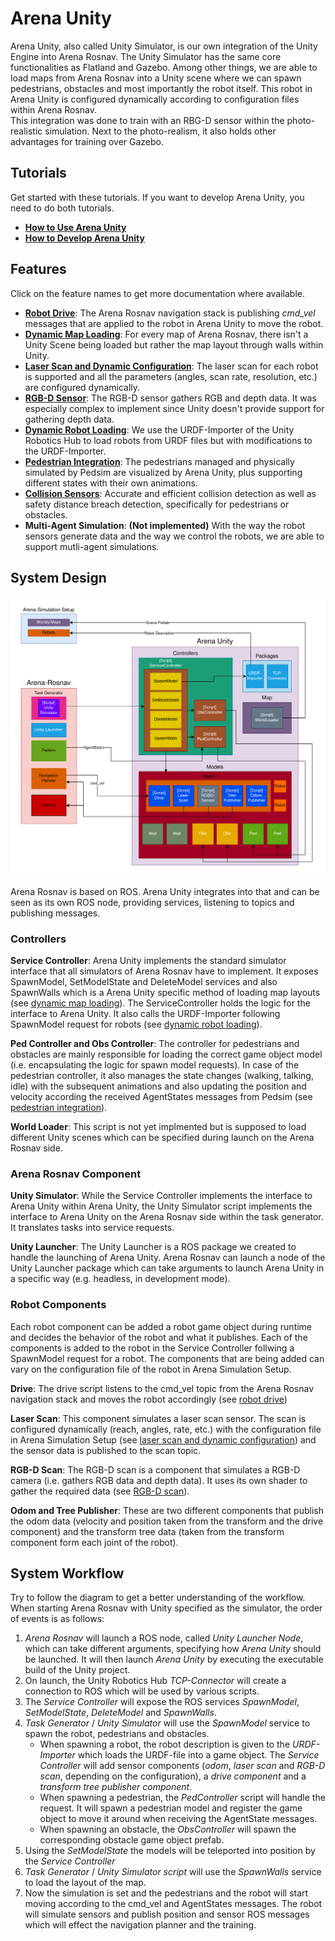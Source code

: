 

# Arena Unity

Arena Unity, also called Unity Simulator, is our own integration of the Unity Engine into Arena Rosnav. The Unity Simulator has the same core functionalities as Flatland and Gazebo. Among other things, we are able to load maps from Arena Rosnav into a Unity scene where we can spawn pedestrians, obstacles and most importantly the robot itself. This robot in Arena Unity is configured dynamically according to configuration files within Arena Rosnav.  
This integration was done to train with an RBG-D sensor within the photo-realistic simulation. Next to the photo-realism, it also holds other advantages for training over Gazebo. 

## Tutorials

Get started with these tutorials. If you want to develop Arena Unity, you need to do both tutorials.

- [**How to Use Arena Unity**](how_to_use_arena_unity.md)
- [**How to Develop Arena Unity**](how_to_develop_arena_unity.md)

## Features

Click on the feature names to get more documentation where available.

- [**Robot Drive**](robot_drive.md): The Arena Rosnav navigation stack is publishing *cmd_vel* messages that are applied to the robot in Arena Unity to move the robot.
- [**Dynamic Map Loading**](dynamic_map_loading.md): For every map of Arena Rosnav, there isn't a Unity Scene being loaded but rather the map layout through walls within Unity.
- [**Laser Scan and Dynamic Configuration**](dynamic_configuration.md): The laser scan for each robot is supported and all the parameters (angles, scan rate, resolution, etc.) are configured dynamically.
- [**RGB-D Sensor**](rgbd_scan.md): The RGB-D sensor gathers RGB and depth data. It was especially complex to implement since Unity doesn't provide support for gathering depth data. 
- [**Dynamic Robot Loading**](robot_loading.md): We use the URDF-Importer of the Unity Robotics Hub to load robots from URDF files but with modifications to the URDF-Importer.
- [**Pedestrian Integration**](pedestrian_integration.md): The pedestrians managed and physically simulated by Pedsim are visualized by Arena Unity, plus supporting different states with their own animations.
- [**Collision Sensors**](collision_sensor.md): Accurate and efficient collision detection as well as safety distance breach detection, specifically for pedestrians or obstacles.
- **Multi-Agent Simulation**: **(Not implemented)** With the way the robot sensors generate data and the way we control the robots, we are able to support mutli-agent simulations.

## System Design

![Arena Unity System Design](../../images/Arena-Unity-Integration.drawio.png)

Arena Rosnav is based on ROS. Arena Unity integrates into that and can be seen as its own ROS node, providing services, listening to topics and publishing messages.

### Controllers

**Service Controller**: Arena Unity implements the standard simulator interface that all simulators of Arena Rosnav have to implement. It exposes SpawnModel, SetModelState and DeleteModel services and also SpawnWalls which is a Arena Unity specific method of loading map layouts (see [dynamic map loading](dynamic_map_loading.md)). The ServiceController holds the logic for the interface to Arena Unity. It also calls the URDF-Importer following SpawnModel request for robots (see [dynamic robot loading](robot_loading.md)).  
  
**Ped Controller and Obs Controller**: The controller for pedestrians and obstacles are mainly responsible for loading the correct game object model (i.e. encapsulating the logic for spawn model requests). In case of the pedestrian controller, it also manages the state changes (walking, talking, idle) with the subsequent animations and also updating the position and velocity according the received AgentStates messages from Pedsim (see [pedestrian integration](pedestrian_integration.md)).  

**World Loader**: This script is not yet implmented but is supposed to load different Unity scenes which can be specified during launch on the Arena Rosnav side.   

### Arena Rosnav Component

**Unity Simulator**: While the Service Controller implements the interface to Arena Unity within Arena Unity, the Unity Simulator script implements the interface to Arena Unity on the Arena Rosnav side within the task generator. It translates tasks into service requests.

**Unity Launcher**: The Unity Launcher is a ROS package we created to handle the launching of Arena Unity. Arena Rosnav can launch a node of the Unity Launcher package which can take arguments to launch Arena Unity in a specific way (e.g. headless, in development mode).

### Robot Components

Each robot component can be added a robot game object during runtime and decides the behavior of the robot and what it publishes. Each of the components is added to the robot in the Service Controller follwing a SpawnModel request for a robot. The components that are being added can vary on the configuration file of the robot in Arena Simulation Setup.

**Drive**: The drive script listens to the cmd_vel topic from the Arena Rosnav navigation stack and moves the robot accordingly (see [robot drive](robot_drive.md))

**Laser Scan**: This component simulates a laser scan sensor. The scan is configured dynamically (reach, angles, rate, etc.) with the configuration file in Arena Simulation Setup (see [laser scan and dynamic configuration](dynamic_configuration.md)) and the sensor data is published to the scan topic.

**RGB-D Scan**: The RGB-D scan is a component that simulates a RGB-D camera (i.e. gathers RGB data and depth data). It uses its own shader to gather the required data (see [RGB-D scan](rgbd_scan.md)).

**Odom and Tree Publisher**: These are two different components that publish the odom data (velocity and position taken from the transform and the drive component) and the transform tree data (taken from the transform component form each joint of the robot).  

## System Workflow

Try to follow the diagram to get a better understanding of the workflow. When starting Arena Rosnav with Unity specified as the simulator, the order of events is as follows:

1. *Arena Rosnav* will launch a ROS node, called *Unity Launcher Node*, which can take different arguments, specifying how *Arena Unity* should be launched. It will then launch *Arena Unity* by executing the executable build of the Unity project.
2. On launch, the Unity Robotics Hub *TCP-Connector* will create a connection to ROS which will be used by various scripts.
3. The *Service Controller* will expose the ROS services *SpawnModel*, *SetModelState*, *DeleteModel* and *SpawnWalls*.
4. *Task Generator* / *Unity Simulator* will use the *SpawnModel* service to spawn the robot, pedestrians and obstacles. 
    - When spawning a robot, the robot description is given to the *URDF-Importer* which loads the URDF-file into a game object. The *Service Controller* will add sensor components (*odom*, *laser scan* and *RGB-D scan*, depending on the configuration), a *drive component* and a *transform tree publisher component*.
    - When spawning a pedestrian, the *PedController* script will handle the request. It will spawn a pedestrian model and register the game object to move it around when receiving the AgentState messages.
    - When spawning an obstacle, the *ObsController* will spawn the corresponding obstacle game object prefab.
5. Using the *SetModelState* the models will be teleported into position by the *Service Controller*
5. *Task Generator* / *Unity Simulator script* will use the *SpawnWalls* service to load the layout of the map.
6. Now the simulation is set and the pedestrians and the robot will start moving according to the cmd_vel and AgentStates messages. The robot will simulate sensors and publish position and sensor ROS messages which will effect the navigation planner and the training.
